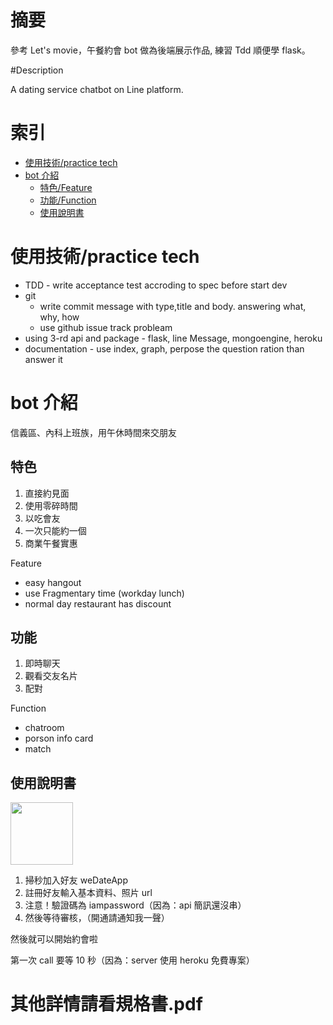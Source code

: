 # 摘要

參考 Let's movie，午餐約會 bot 做為後端展示作品,  練習 Tdd 順便學 flask。

#Description

A dating service chatbot on Line platform.



# 索引

* [使用技術/practice tech](#a)
* [bot 介紹](#b)
  * [特色/Feature](#b1)
  * [功能/Function](#b2)
  * [使用說明書](#b3)

<h1 id="a">使用技術/practice tech</h1>

- TDD - write acceptance test accroding to spec before start dev
- git
  - write commit message with type,title and body. answering what, why, how 
  - use github issue track probleam
- using 3-rd api and package - flask, line Message, mongoengine, heroku
- documentation - use index, graph, perpose the question ration than answer it 


<h1 id="b">bot 介紹</h1>

信義區、內科上班族，用午休時間來交朋友

<h2 id="b1">特色</h2>

1. 直接約見面
2. 使用零碎時間
3. 以吃會友
4. 一次只能約一個
5. 商業午餐實惠

Feature
- easy hangout
- use Fragmentary time (workday lunch)
- normal day restaurant has discount

<h2 id="b2">功能</h2>

1. 即時聊天
2. 觀看交友名片
3. 配對

Function
- chatroom
- porson info card
- match

<h2 id="b3">使用說明書</h2>

<img src="https://i.imgur.com/OBkbD0J.png" width="100" height="100">

1. 掃秒加入好友 weDateApp
2. 註冊好友輸入基本資料、照片 url 
3. 注意！驗證碼為 iampassword（因為：api 簡訊還沒串）
4. 然後等待審核，（開通請通知我一聲）

然後就可以開始約會啦

第一次 call 要等 10 秒（因為：server 使用 heroku 免費專案）

# 其他詳情請看規格書.pdf

